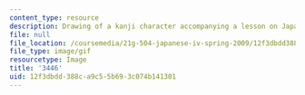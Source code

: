 ```yaml
---
content_type: resource
description: Drawing of a kanji character accompanying a lesson on Japanese.
file: null
file_location: /coursemedia/21g-504-japanese-iv-spring-2009/12f3dbdd388ca9c55b693c074b141301_3446.gif
file_type: image/gif
resourcetype: Image
title: '3446'
uid: 12f3dbdd-388c-a9c5-5b69-3c074b141301
---
```

